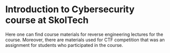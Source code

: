# Introduction to Cybersecurity course at SkolTech
Here one can find course materials for reverse engineering lectures for the course. Moreover, there are materials used for CTF competition that was an assignment for students who participated in the course.
